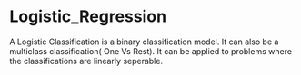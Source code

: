 # Logistic_Regression
A Logistic Classification is a binary classification model.
It can also be a multiclass classification( One Vs Rest).
It can be applied to problems where the classifications are linearly seperable.
